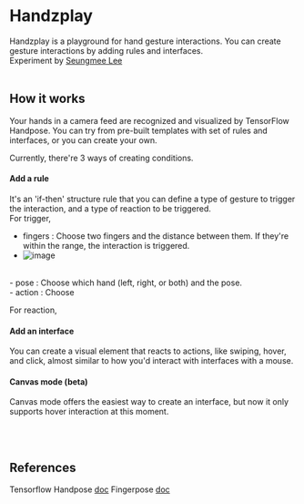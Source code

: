 # Handzplay

Handzplay is a playground for hand gesture interactions. You can create gesture interactions by adding rules and interfaces. 
<br/>
Experiment by [Seungmee Lee](https://read.cv/seungmee_lee)
<br/>
<br/>


## How it works

Your hands in a camera feed are recognized and visualized by TensorFlow Handpose.
You can try from pre-built templates with set of rules and interfaces, or you can create your own.

Currently, there're 3 ways of creating conditions.

#### Add a rule

It's an 'if-then' structure rule that you can define a type of gesture to trigger the interaction, and a type of reaction to be triggered.
<br/>
For trigger, 
- fingers : Choose two fingers and the distance between them. If they're within the range, the interaction is triggered. 
- ![image](https://user-images.githubusercontent.com/48980449/207820111-c82cd5c3-2d54-47d4-ac36-fb1bbd5133f3.png)

<br/>
- pose : Choose which hand (left, right, or both) and the pose. 


<br/>
- action : Choose 

For reaction, 

#### Add an interface

You can create a visual element that reacts to actions, like swiping, hover, and click, almost similar to how you'd interact with interfaces with a mouse.

#### Canvas mode (beta)

Canvas mode offers the easiest way to create an interface, but now it only supports hover interaction at this moment.

<br/>
<br/>

## References

Tensorflow Handpose [doc](https://google.github.io/mediapipe/solutions/hands.html#javascript-solution-api)
Fingerpose [doc](https://github.com/andypotato/fingerpose)

